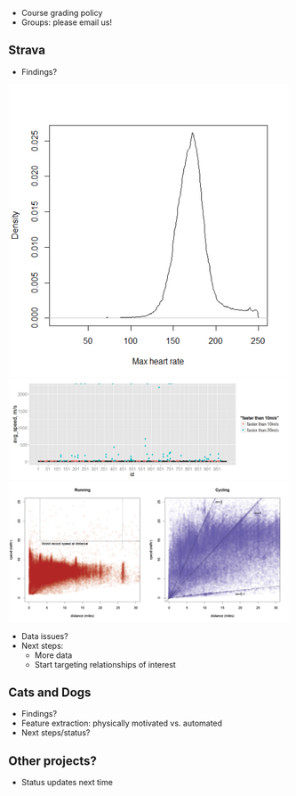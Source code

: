 
+ Course grading policy
+ Groups: please email us!

## Strava

+ Findings?

<img src="heartrate.png">
<img src="avg_speed_Xiaoya.jpeg">
<img src="speed_vs_distance__running_and_cycling.png">


+ Data issues?
+ Next steps: 
  + More data
  + Start targeting relationships of interest

## Cats and Dogs

+ Findings?
+ Feature extraction: physically motivated vs. automated
+ Next steps/status?

## Other projects?

+ Status updates next time
 

